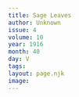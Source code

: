 ```yaml
---
title: Sage Leaves
author: Unknown
issue: 4
volume: 10
year: 1916
month: 40
day: V
tags:
layout: page.njk
image:
---
```


